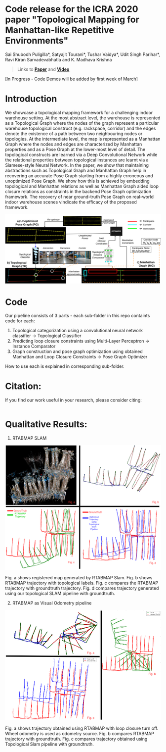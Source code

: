 # Code release for the ICRA 2020 paper "Topological Mapping for Manhattan-like Repetitive Environments"

Sai Shubodh Puligilla\*, Satyajit Tourani\*, Tushar Vaidya\*, Udit Singh Parihar\*, Ravi Kiran Sarvadevabhatla and K. Madhava Krishna

> Links to [**Paper**](https://arxiv.org/abs/2002.06575) and [**Video**](https://www.youtube.com/watch?v=swYcwrjprh0)

[In Progress - Code Demos will be added by first week of March]

# Introduction

We showcase a topological mapping framework for a challenging indoor warehouse setting. At the most abstract level, the warehouse is represented as a Topological Graph where the nodes of the graph represent a particular warehouse topological construct (e.g. rackspace, corridor) and the edges denote the existence of a path between two neighbouring nodes or topologies. At the intermediate level, the map is represented as a Manhattan Graph where the nodes and edges are characterized by Manhattan properties and as a Pose Graph at the lower-most level of detail. The topological constructs are learned via a Deep Convolutional Network while the relational properties between topological instances are learnt via a Siamese-style Neural Network. In the paper, we show that maintaining abstractions such as Topological Graph and Manhattan Graph help in recovering an accurate Pose Graph starting from a highly erroneous and unoptimized Pose Graph. We show how this is achieved by embedding topological and Manhattan relations as well as Manhattan Graph aided loop closure relations as constraints in the backend Pose Graph optimization framework. The recovery of near ground-truth Pose Graph on real-world indoor warehouse scenes vindicate the efficacy of the proposed framework.

<p align="center">
    <img src="assets/pipeline.png" />
</p>


# Code

Our pipeline consists of 3 parts - each sub-folder in this repo containts code for each:
1. Topological categorization using a convolutional neural network classifier -> Topological Classifier
2. Predicting loop closure constraints using Multi-Layer Perceptron -> Instance Comparator
3. Graph construction and pose graph optimization using obtained Manhattan and Loop Closure Constraints -> Pose Graph Optimizer

How to use each is explained in corresponding sub-folder.


# Citation:
 
If you find our work useful in your research, please consider citing:
```

```

# Qualitative Results:    

1. RTABMAP SLAM
<p align="center">
    <img src="assets/rtabmap_lc_comb.png" width="700" />
</p>


Fig. a shows registered map generated by RTABMAP Slam. Fig. b shows RTABMAP trajectory with topological labels. Fig. c compares the RTABMAP trajectory with groundtruth trajectory. Fig. d compares trajectory generated using our topological SLAM pipeline with groundtruth.


2. RTABMAP as Visual Odometry pipeline
<p align="center">
    <img src="assets/rtabmap_wlc_combo.png" width="700"/>
</p>


Fig. a shows trajectory obtained using RTABMAP with loop closure turn off. Wheel odometry is used as odometry source. Fig. b compares RTABMAP trajectory with groundtruth. Fig. c compares trajectory obtained using Topological Slam pipeline with groundtruth.
